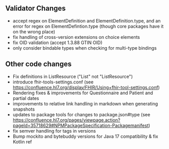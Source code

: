 ## Validator Changes

* accept regex on ElementDefinition and ElementDefinition.type, and an error for regex on ElementDefintion.type (though core packages have it on the wrong place)
* fix handling of cross-version extensions on choice elements
* fix OID validation (accept 1.3.88 GTIN OID)
* only consider bindable types when checking for multi-type bindings

## Other code changes

* Fix definitions in ListResource ("List" not "ListResource")
* introduce fhir-tools-settings.conf (see https://confluence.hl7.org/display/FHIR/Using+fhir-tool-settings.conf)
* Rendering fixes & improvements for Questionnaire and Patient and partial dates
* improvements to relative link handling in markdown when generating snapshots 
* updates to package tools for changes to package.json#type (see https://confluence.hl7.org/pages/viewpage.action?pageId=35718629#NPMPackageSpecification-Packagemanifest)
* fix semver handling for tags in versions 
* Bump mockito and bytebuddy versions for Java 17 compatibility & fix Kotlin ref
